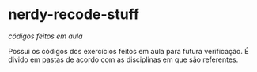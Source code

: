 # nerdy-recode-stuff
_códigos feitos em aula_

Possui os códigos dos exercícios feitos em aula para futura verificação. 
É divido em pastas de acordo com as disciplinas em que são referentes.
